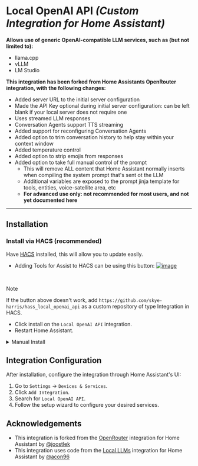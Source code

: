 # Local OpenAI API _(Custom Integration for Home Assistant)_

 **Allows use of generic OpenAI-compatible LLM services, such as (but not limited to):**
- llama.cpp
- vLLM
- LM Studio

**This integration has been forked from Home Assistants OpenRouter integration, with the following changes:**
- Added server URL to the initial server configuration
- Made the API Key optional during initial server configuration: can be left blank if your local server does not require one
- Uses streamed LLM responses
- Conversation Agents support TTS streaming
- Added support for reconfiguring Conversation Agents
- Added option to trim conversation history to help stay within your context window
- Added temperature control
- Added option to strip emojis from responses
- Added option to take full manual control of the prompt
  - This will remove ALL content that Home Assistant normally inserts when compiling the system prompt that's sent ot the LLM
  - Additional variables are exposed to the prompt jinja template for tools, entities, voice-satellite area, etc
  - **For advanced use only: not recommended for most users, and not yet documented here**

---

## Installation

### Install via HACS (recommended)

Have [HACS](https://hacs.xyz/) installed, this will allow you to update easily.

* Adding Tools for Assist to HACS can be using this button:
  [![image](https://my.home-assistant.io/badges/hacs_repository.svg)](https://my.home-assistant.io/redirect/hacs_repository/?owner=skye-harris&repository=hass_local_openai_api&category=integration)

<br>

> [!NOTE]
> If the button above doesn't work, add `https://github.com/skye-harris/hass_local_openai_api` as a custom repository of type Integration in HACS.

* Click install on the `Local OpenAI API` integration.
* Restart Home Assistant.

<details><summary>Manual Install</summary>

* Copy the `hass_local_openai_api`  folder from [latest release](https://github.com/skye-harris/hass_local_openai_api/releases/latest) to the [
  `custom_components` folder](https://developers.home-assistant.io/docs/creating_integration_file_structure/#where-home-assistant-looks-for-integrations) in your config directory.
* Restart the Home Assistant.

</details>

## Integration Configuration

After installation, configure the integration through Home Assistant's UI:

1. Go to `Settings` → `Devices & Services`.
2. Click `Add Integration`.
3. Search for `Local OpenAI API`.
4. Follow the setup wizard to configure your desired services.

## Acknowledgements

- This integration is forked from the [OpenRouter](https://github.com/home-assistant/core/tree/dev/homeassistant/components/open_router) integration for Home Assistant by [@joostlek](https://github.com/joostlek)
- This integration uses code from the [Local LLMs](https://github.com/acon96/home-llm) integration for Home Assistant by [@acon96](https://github.com/acon96/home-llm) 